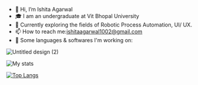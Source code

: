 - 👋 Hi, I’m Ishita Agarwal
- 🎓 I am an undergraduate at Vit Bhopal University
- 🌱 Currently exploring the fields of Robotic Process Automation, UI/ UX.
- 📫 How to reach me:ishitaagarwal1002@gmail.com
- 🎯 Some languages & softwares I'm working on:

![Untitled design (2)](https://user-images.githubusercontent.com/80759760/150649645-084e20de-a977-4ac6-b7fd-c3169dc27e74.png)

![My stats](https://github-readme-stats.vercel.app/api?username=Ishita-10&&show_icons=true&title_color=ffffff&icon_color=bb2acf&text_color=daf7dc&bg_color=151515)

[![Top Langs](https://github-readme-stats.vercel.app/api/top-langs/?username=Ishita-10&layout=compact)](https://github.com/RishabhRathi-Dev/github-readme-stats)



